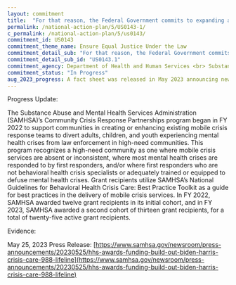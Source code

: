 ```yaml
---
layout: commitment
title:  "For that reason, the Federal Government commits to expanding alternative strategies to address the mental health and substance use crises, like funding mobile crisis response units;"
permalink: /national-action-plan/5/US0143-1/
c_permalink: /national-action-plan/5/us0143/
commitment_id: US0143
commitment_theme_name: Ensure Equal Justice Under the Law
commitment_detail_sub: "For that reason, the Federal Government commits to expanding alternative strategies to address the mental health and substance use crises, like funding mobile crisis response units;"
commitment_detail_sub_id: "US0143.1"
commitment_agency: Department of Health and Human Services <br> Substance Abuse and Mental Health Services Administration
commitment_status: "In Progress"
aug_2023_progress: A fact sheet was released in May 2023 announcing new actions being taken to tackle the nation's mental health crisis (link below). Included in those actions is additional funding to support mobile crisis response units. <a href="https://www.whitehouse.gov/briefing-room/statements-releases/2023/05/18/fact-sheet-biden-harris-administration-announces-new-actions-to-tackle-nations-mental-health-crisis/">https://www.whitehouse.gov/briefing-room/statements-releases/2023/05/18/fact-sheet-biden-harris-administration-announces-new-actions-to-tackle-nations-mental-health-crisis/</a>
---
```

Progress Update: 

The Substance Abuse and Mental Health Services Administration (SAMHSA)’s Community Crisis Response Partnerships program began in FY 2022 to support communities in creating or enhancing existing mobile crisis response teams to divert adults, children, and youth experiencing mental health crises from law enforcement in high-need communities. This program recognizes a high-need community as one where mobile crisis services are absent or inconsistent, where most mental health crises are responded to by first responders, and/or where first responders who are not behavioral health crisis specialists or adequately trained or equipped to defuse mental health crises. Grant recipients utilize SAMHSA’s National Guidelines for Behavioral Health Crisis Care: Best Practice Toolkit as a guide for best practices in the delivery of mobile crisis services. In FY 2022, SAMHSA awarded twelve grant recipients in its initial cohort, and in FY 2023, SAMHSA awarded a second cohort of thirteen grant recipients, for a total of twenty-five active grant recipients.

Evidence: 

May 25, 2023 Press Release: [https://www.samhsa.gov/newsroom/press-announcements/20230525/hhs-awards-funding-build-out-biden-harris-crisis-care-988-lifeline](https://www.samhsa.gov/newsroom/press-announcements/20230525/hhs-awards-funding-build-out-biden-harris-crisis-care-988-lifeline)